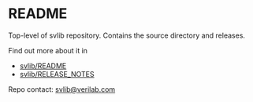 # README #

Top-level of svlib repository. Contains the source directory and releases.

Find out more about it in

* [svlib/README](svlib/README.md)
* [svlib/RELEASE_NOTES](svlib/RELEASE_NOTES.md)

Repo contact: <svlib@verilab.com>
